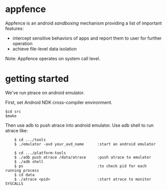 appfence
========
Appfence is an android *sandboxing* mechanism providing a list of important features:
* intercept sensitive behaviors of apps and report them to user for further operation
* achieve file-level data isolation

Note: Appfence operates on system call level.

getting started
===============
We've run ptrace on android emulator.

First, set Android NDK cross-compiler environment.

	$cd src
	$make

Then use adb to push atrace into android emulator.
Use adb shell to run atrace like:
         
        $ cd .../tools
        $ ./emulator -avd your_avd_name      :start an android emulator
        
        $ cd .../platform-tools
        $ ./adb push atrace /data/atrace     :push atrace to emulator
        $ ./adb shell 
        $ ps                                 :to check pid for each running process
        $ cd data                           
        $ ./atrace <pid>                     :start atrace to monitor SYSCALLS
